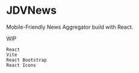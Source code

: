 # JDVNews

Mobile-Friendly News Aggregator build with React.

WIP 


```
React
Vite
React Bootstrap
React Icons
```
